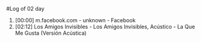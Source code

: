 #Log of 02 day

1. [00:00] m.facebook.com - unknown - Facebook
1. [02:12] Los Amigos Invisibles - Los Amigos Invisibles, Acústico - La Que Me Gusta (Versión Acústica)
